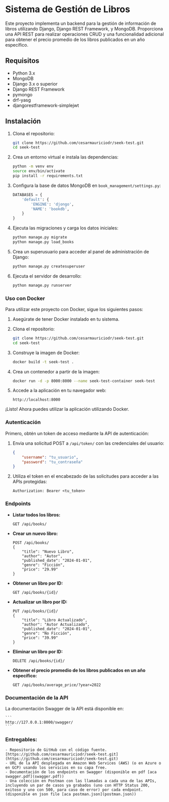# Sistema de Gestión de Libros

Este proyecto implementa un backend para la gestión de información de libros utilizando Django, Django REST Framework, y MongoDB. Proporciona una API REST para realizar operaciones CRUD y una funcionalidad adicional para obtener el precio promedio de los libros publicados en un año específico.

## Requisitos

- Python 3.x
- MongoDB
- Django 3.x o superior
- Django REST Framework
- pymongo
- drf-yasg
- djangorestframework-simplejwt

## Instalación

1. Clona el repositorio:
    ```sh
    git clone https://github.com/cesarmauriciodr/seek-test.git
    cd seek-test
    ```

2. Crea un entorno virtual e instala las dependencias:
    ```sh
    python -m venv env
    source env/bin/activate
    pip install -r requirements.txt
    ```

3. Configura la base de datos MongoDB en `book_management/settings.py`:
    ```python
    DATABASES = {
        'default': {
            'ENGINE': 'djongo',
            'NAME': 'bookdb',
        }
    }
    ```

4. Ejecuta las migraciones y carga los datos iniciales:
    ```sh
    python manage.py migrate
    python manage.py load_books
    ```

5. Crea un superusuario para acceder al panel de administración de Django:
    ```sh
    python manage.py createsuperuser
    ```

6. Ejecuta el servidor de desarrollo:
    ```sh
    python manage.py runserver
    ```

### Uso con Docker

Para utilizar este proyecto con Docker, sigue los siguientes pasos:

1. Asegúrate de tener Docker instalado en tu sistema.

2. Clona el repositorio:
    ```sh
    git clone https://github.com/cesarmauriciodr/seek-test.git
    cd seek-test
    ```

3. Construye la imagen de Docker:
    ```sh
    docker build -t seek-test .
    ```

4. Crea un contenedor a partir de la imagen:
    ```sh
    docker run -d -p 8000:8000 --name seek-test-container seek-test
    ```

5. Accede a la aplicación en tu navegador web:
    ```
    http://localhost:8000
    ```

¡Listo! Ahora puedes utilizar la aplicación utilizando Docker.



### Autenticación

Primero, obtén un token de acceso mediante la API de autenticación:

1. Envia una solicitud POST a `/api/token/` con las credenciales del usuario:
    ```json
    {
        "username": "tu_usuario",
        "password": "tu_contraseña"
    }
    ```

2. Utiliza el token en el encabezado de las solicitudes para acceder a las APIs protegidas:
    ```
    Authorization: Bearer <tu_token>
    ```

### Endpoints

- **Listar todos los libros:**
    ```
    GET /api/books/
    ```

- **Crear un nuevo libro:**
    ```
    POST /api/books/
    {
        "title": "Nuevo Libro",
        "author": "Autor",
        "published_date": "2024-01-01",
        "genre": "Ficción",
        "price": "29.99"
    }
    ```

- **Obtener un libro por ID:**
    ```
    GET /api/books/{id}/
    ```

- **Actualizar un libro por ID:**
    ```
    PUT /api/books/{id}/
    {
        "title": "Libro Actualizado",
        "author": "Autor Actualizado",
        "published_date": "2024-01-01",
        "genre": "No Ficción",
        "price": "39.99"
    }
    ```

- **Eliminar un libro por ID:**
    ```
    DELETE /api/books/{id}/
    ```

- **Obtener el precio promedio de los libros publicados en un año específico:**
    ```
    GET /api/books/average_price/?year=2022
    ```

### Documentación de la API

La documentación Swagger de la API está disponible en:

    ```
    http://127.0.0.1:8000/swagger/
    ```
    
### Entregables:
    - Repositorio de GitHub con el código fuente. [https://github.com/cesarmauriciodr/seek-test.git](https://github.com/cesarmauriciodr/seek-test.git)
    - URL de la API desplegada en Amazon Web Services (AWS) (o en Azure o en GCP) usando los servicios en su capa free.
    - Documentación de los endpoints en Swagger (disponible en pdf [aca swagger.pdf](swagger.pdf))
    - Una colección en Postman con las llamadas a cada una de las APIs, incluyendo un par de casos ya grabados (uno con HTTP Status 200, exitoso y uno con 500, para caso de error) por cada endpoint.	(disponible en json file [aca postman.json](postman.json))

